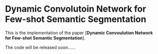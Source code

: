 # Dynamic Convolutoin Network for Few-shot Semantic Segmentation
This is the implementation of the paper [**Dynamic Convoulution Network for Few-shot Semantic Segmentation**].

The code will be released soon......


